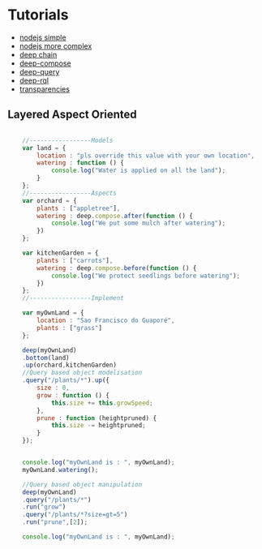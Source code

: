 Tutorials
=====


* [nodejs simple ](./nodejs/simple.md) 
* [nodejs more complex](./nodejs/full.md)
* [deep chain](./deep.md)
* [deep-compose](./deep-compose.md)
* [deep-query](./deep-query.md)
* [deep-rql](./deep-rql.md)
* [transparencies](./transparencies.md)

## Layered Aspect Oriented 

```javascript

	//-----------------Models
	var land = {
		location : "pls override this value with your own location",
		watering : function () {
			console.log("Water is applied on all the land");
		}
	};
	//-----------------Aspects
	var orchard = {
		plants : ["appletree"],
		watering : deep.compose.after(function () {
			console.log("We put some mulch after watering");
		})
	};

	var kitchenGarden = {
		plants : ["carrots"],
		watering : deep.compose.before(function () {
			console.log("We protect seedlings before watering");
		})
	};
	//-----------------Implement

	var myOwnLand = {
		location : "Sao Francisco do Guaporé",
		plants : ["grass"]
	};

	deep(myOwnLand)
	.bottom(land)
	.up(orchard,kitchenGarden)
	//Query based object modelisation
	.query("/plants/*").up({
		size : 0,
		grow : function () {
			this.size += this.growSpeed;
		},
		prune : function (heightpruned) {
			this.size -= heightpruned;
		}
	});


	console.log("myOwnLand is : ", myOwnLand);
	myOwnLand.watering();

	//Query based object manipulation
	deep(myOwnLand)
	.query("/plants/*")
	.run("grow")
	.query("/plants/*?size=gt=5")
	.run("prune",[2]);

	console.log("myOwnLand is : ", myOwnLand);

```
